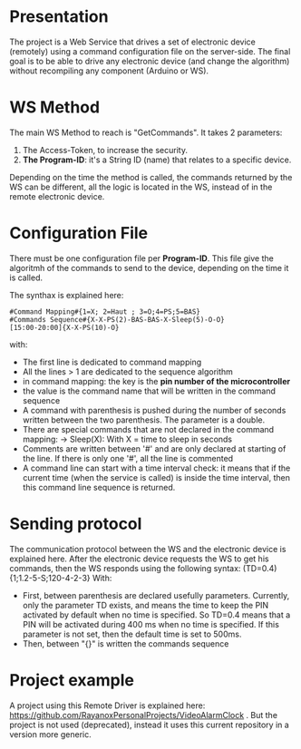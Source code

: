 # Presentation

The project is a Web Service that drives a set of electronic device (remotely) using a command configuration file on the server-side. The final goal is to be able to drive any electronic device (and change the algorithm) without recompiling any component (Arduino or WS).

# WS Method

The main WS Method to reach is "GetCommands". It takes 2 parameters:
 1) The Access-Token, to increase the security.
 2) **The Program-ID**: it's a String ID (name) that relates to a specific device.
 
Depending on the time the method is called, the commands returned by the WS can be different, all the logic is located in the WS, instead of in the remote electronic device.


# Configuration File 

There must be one configuration file per **Program-ID**. This file give the algoritmh of the commands to send to the device, depending on the time it is called.

The synthax is explained here:
```
#Command Mapping#{1=X; 2=Haut ; 3=O;4=PS;5=BAS}
#Commands Sequence#{X-X-PS(2)-BAS-BAS-X-Sleep(5)-O-O}
[15:00-20:00]{X-X-PS(10)-O}
```

with:
- The first line is dedicated to command mapping
- All the lines > 1 are dedicated to the sequence algorithm
- in command mapping: the key is the **pin number of the microcontroller**
- the value is the command name that will be written in the command sequence
- A command with parenthesis is pushed during the number of seconds written between the two parenthesis. The parameter is a double.
- There are special commands that are not declared in the command mapping:
   -> Sleep(X): With X = time to sleep in seconds
- Comments are written between '#' and are only declared at starting of the line. If there is only one '#', all the line is commented
- A command line can start with a time interval check: it means that if the current time (when the service is called) is inside the time interval, then this command line sequence is returned.

# Sending protocol

The communication protocol between the WS and the electronic device is explained here. After the electronic device requests the WS to get his commands, then the WS responds using the following syntax:
(TD=0.4){1;1.2-5-S;120-4-2-3}
With:
- First, between parenthesis are declared usefully parameters. Currently, only the parameter TD exists, and means the time to keep the PIN activated by default when no time is specified. So TD=0.4 means that a PIN will be activated during 400 ms when no time is specified. If this parameter is not set, then the default time is set to 500ms.
- Then, between "{}" is written the commands sequence

# Project example

A project using this Remote Driver is explained here: https://github.com/RayanoxPersonalProjects/VideoAlarmClock . But the project is not used (deprecated), instead it uses this current repository in a version more generic.
